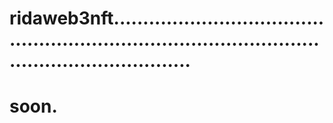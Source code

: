 # ridaweb3nft........................................................................................................................
# soon.
